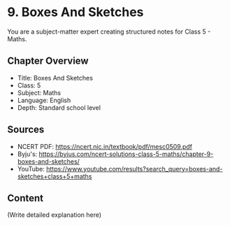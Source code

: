 # 9. Boxes And Sketches

You are a subject-matter expert creating structured notes for Class 5 - Maths.

## Chapter Overview
- Title: Boxes And Sketches
- Class: 5
- Subject: Maths
- Language: English
- Depth: Standard school level

## Sources
- NCERT PDF: https://ncert.nic.in/textbook/pdf/mesc0509.pdf
- Byju's: https://byjus.com/ncert-solutions-class-5-maths/chapter-9-boxes-and-sketches/
- YouTube: https://www.youtube.com/results?search_query=boxes-and-sketches+class+5+maths

## Content
(Write detailed explanation here)
